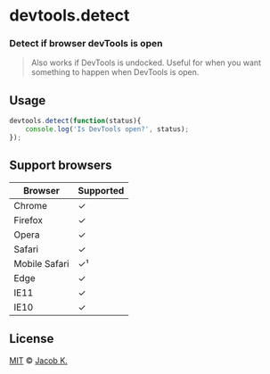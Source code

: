 # devtools.detect

### Detect if browser devTools is open

> Also works if DevTools is undocked. Useful for when you want something to happen when DevTools is open.

## Usage

```javascript
devtools.detect(function(status){
	console.log('Is DevTools open?', status);
});
```

## Support browsers

| Browser	| Supported	|
| ------------- | -------------	|
| Chrome	| ✓		|
| Firefox	| ✓		|
| Opera		| ✓		|
| Safari	| ✓		|
| Mobile Safari	| ✓&sup1;	|
| Edge		| ✓		|
| IE11		| ✓		|
| IE10		| ✓ 		|

## License

[MIT](LICENSE) © [Jacob K.](http://lsdev.cf)
